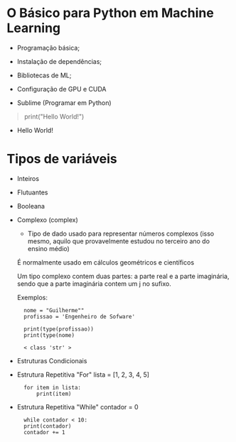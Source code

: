 # O Básico para Python em Machine Learning

- Programação básica;
- Instalação de dependências;
- Bibliotecas de ML;
- Configuração de GPU e CUDA

- Sublime (Programar em Python)

> print("Hello World!") 
- Hello World!

# Tipos de variáveis

- Inteiros
- Flutuantes
- Booleana
- Complexo (complex)
    * Tipo de dado usado para representar números complexos (isso mesmo, aquilo que provavelmente estudou no terceiro ano do ensino médio)
    
    É normalmente usado em cálculos geométricos e científicos 

    Um tipo complexo contem duas partes: a parte real e a parte imaginária, sendo que a parte imaginária contem um j no sufixo.

    Exemplos: 

        nome = "Guilherme"" 
        profissao = 'Engenheiro de Sofware' 
        
        print(type(profissao))
        print(type(nome)

        < class 'str' >

- Estruturas Condicionais

- Estrutura Repetitiva "For"
        lista = [1, 2, 3, 4, 5]

        for item in lista:
            print(item)

- Estrutura Repetitiva "While"
        contador = 0 

        while contador < 10:
        print(contador)
        contador += 1
